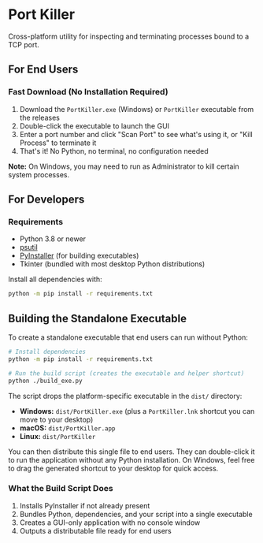 ﻿# Port Killer

Cross-platform utility for inspecting and terminating processes bound to a TCP port. 

## For End Users

### Fast Download (No Installation Required)
1. Download the `PortKiller.exe` (Windows) or `PortKiller` executable from the releases
2. Double-click the executable to launch the GUI
3. Enter a port number and click "Scan Port" to see what's using it, or "Kill Process" to terminate it
4. That's it! No Python, no terminal, no configuration needed

**Note:** On Windows, you may need to run as Administrator to kill certain system processes.

## For Developers

### Requirements
- Python 3.8 or newer
- [psutil](https://pypi.org/project/psutil/)
- [PyInstaller](https://pypi.org/project/pyinstaller/) (for building executables)
- Tkinter (bundled with most desktop Python distributions)

Install all dependencies with:

```bash
python -m pip install -r requirements.txt
```

## Building the Standalone Executable

To create a standalone executable that end users can run without Python:

```bash
# Install dependencies
python -m pip install -r requirements.txt

# Run the build script (creates the executable and helper shortcut)
python ./build_exe.py
```

The script drops the platform-specific executable in the `dist/` directory:
- **Windows:** `dist/PortKiller.exe` (plus a `PortKiller.lnk` shortcut you can move to your desktop)
- **macOS:** `dist/PortKiller.app`
- **Linux:** `dist/PortKiller`

You can then distribute this single file to end users. They can double-click it to run the application without any Python installation. On Windows, feel free to drag the generated shortcut to your desktop for quick access.

### What the Build Script Does
1. Installs PyInstaller if not already present
2. Bundles Python, dependencies, and your script into a single executable
3. Creates a GUI-only application with no console window
4. Outputs a distributable file ready for end users
